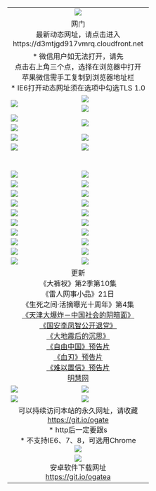 ﻿<table>
  <tr></tr>
  <tr><td colspan=2 align=center><img src="https://cloud.githubusercontent.com/assets/11880933/13434984/f430fae2-e012-11e5-814f-c2df1e82b247.jpg" /></td></tr>
  <tr><td colspan=2 align=center>网门<br>最新动态网址，请点击进入
<br>https://d3mtjgd917vmrq.cloudfront.net
    </td>
  </tr>
  <tr>
    <td colspan=2 align=center>* 微信用户如无法打开，请先<br>点击右上角三个点，选择在浏览器中打开<br>苹果微信需手工复制到浏览器地址栏
    <br>* IE6打开动态网址须在选项中勾选TLS 1.0</td>
  </tr>
  <tr>
    <td rowspan=2><a href="https://d3mtjgd917vmrq.cloudfront.net/ogUP.aspx?name=11DKC.mp4&list=11DKC" target="_blank"><img src="https://d3mtjgd917vmrq.cloudfront.net/Up/11DKC1.jpg" /></a></td> 
    <td><div><a href="https://d3mtjgd917vmrq.cloudfront.net/ogUP.aspx?name=LRWS.mp4&list=LRWS" target="_blank"><img src="https://d3mtjgd917vmrq.cloudfront.net/Up/LRWS.jpg" /></a></td>
   </tr>
  <tr>
    <td><a href="https://d3mtjgd917vmrq.cloudfront.net/ogNiceVedio.aspx" target="_blank"><img src="https://d3mtjgd917vmrq.cloudfront.net/Up/11TGKDY.jpg" /></a></td>
  </tr>
  <tr>
    <td><a href="https://d3mtjgd917vmrq.cloudfront.net/ogUP.aspx?name=JQR.mp4&count=2" target="_blank"><img src="https://d3mtjgd917vmrq.cloudfront.net/Up/JQR.jpg" /></a></td>   
    <td rowspan=2><a href="https://d3mtjgd917vmrq.cloudfront.net/ogUP.aspx?name=JP.mp4&count=9" target="_blank"><img src="https://d3mtjgd917vmrq.cloudfront.net/Up/JP.jpg" /></td>
  </tr>
  <tr>
    <td><a href="https://d3mtjgd917vmrq.cloudfront.net/ogUP.aspx?name=WH.mp4" target="_blank"><img src="https://d3mtjgd917vmrq.cloudfront.net/Up/WH.jpg" /></a></td>
  </tr>
  <tr>
    <td><a href="https://d3mtjgd917vmrq.cloudfront.net/ogUP.aspx?name=SSZJ.mp4&list=SSZJ" target="_blank"><img src="https://d3mtjgd917vmrq.cloudfront.net/Up/SSZJ.jpg" /></a></td>
    <td><a href="https://d3mtjgd917vmrq.cloudfront.net/ogUP.aspx?name=1XQK.mp4&count=13" target="_blank"><img src="https://d3mtjgd917vmrq.cloudfront.net/Up/1XQK.jpg" /></a</td>
  </tr>
  <tr>
    <td><a href="https://d3mtjgd917vmrq.cloudfront.net/ogUP.aspx?name=ZY.mp4&count=2015|16" target="_blank"><img src="https://d3mtjgd917vmrq.cloudfront.net/Up/ZY.jpg" /></a</td>
    <td><a href="https://d3mtjgd917vmrq.cloudfront.net/ogUP.aspx?name=XTFY.mp4&count=B|2,A|24" target="_blank"><img src="https://d3mtjgd917vmrq.cloudfront.net/Up/XTFY.jpg" /></a></td>
  </tr>
  <tr height="40">
  </tr>
  <tr>
    <td><a href="https://d3mtjgd917vmrq.cloudfront.net/ogUP.aspx?name=4SQQ.mp4&list=4SQQ" target="_blank"><img src="https://d3mtjgd917vmrq.cloudfront.net/Up/4SQQ0.jpg"/></a></td>
    <td><a href="https://d3mtjgd917vmrq.cloudfront.net/ogUP.aspx?name=4SHQ.mp4&list=4SHQ" target="_blank"><img src="https://d3mtjgd917vmrq.cloudfront.net/Up/4SHQ0.jpg"/></a></td>
  </tr>
  <tr>
    <td><a href="https://d3mtjgd917vmrq.cloudfront.net/ogUP.aspx?name=4SZG.mp4&list=4SZG" target="_blank"><img src="https://d3mtjgd917vmrq.cloudfront.net/Up/4SZG0.jpg"/></a></td>
    <td><a href="https://d3mtjgd917vmrq.cloudfront.net/ogUP.aspx?name=4SDJ.mp4&list=4SDJ" target="_blank"><img src="https://d3mtjgd917vmrq.cloudfront.net/Up/4SDJ0.jpg"/></a></td>
  </tr>
  <tr>
    <td><a href="https://d3mtjgd917vmrq.cloudfront.net/ogUP.aspx?name=4SGX.mp4&list=4SGX" target="_blank"><img src="https://d3mtjgd917vmrq.cloudfront.net/Up/4SGX0.jpg"/></a></td>
    <td><a href="https://d3mtjgd917vmrq.cloudfront.net/ogUP.aspx?name=4SHD.mp4&list=4SHD" target="_blank"><img src="https://d3mtjgd917vmrq.cloudfront.net/Up/4SHD0.jpg"/></a></td>
  </tr>
  <tr>
    <td><a href="https://d3mtjgd917vmrq.cloudfront.net/ogUP.aspx?name=4CTX.mp4&list=4CTX" target="_blank"><img src="https://d3mtjgd917vmrq.cloudfront.net/Up/4CTX0.jpg"/></a></td>
    <td><a href="https://d3mtjgd917vmrq.cloudfront.net/ogUP.aspx?name=4CWZ.mp4&list=4CWZ" target="_blank"><img src="https://d3mtjgd917vmrq.cloudfront.net/Up/4CWZ0.jpg"/></a></td>
  </tr>
  <tr>
    <td><a href="https://d3mtjgd917vmrq.cloudfront.net/onUP.aspx?name=https://d1qhweuvr3wm0g.cloudfront.net/" target="_blank"><img src="https://d3mtjgd917vmrq.cloudfront.net/Up/0DTW.jpg"/></a></td>
    <td><a href="https://d3mtjgd917vmrq.cloudfront.net/onUP.aspx?name=https://d240ns8up8earz.cloudfront.net/acenter/" target="_blank"><img src="https://d3mtjgd917vmrq.cloudfront.net/Up/0TDW.jpg" /></a></td>
  </tr>
  <tr>
    <td><a href="https://d3mtjgd917vmrq.cloudfront.net/onUP.aspx?name=https://d4508d6vomz2p.cloudfront.net/gb/nsc413.htm" target="_blank"><img src="https://d3mtjgd917vmrq.cloudfront.net/Up/0DJY.jpg" /></a></td>
    <td><a href="https://d3mtjgd917vmrq.cloudfront.net/onUP.aspx?name=https://d3bxwq7vzudb5l.cloudfront.net/xtr/gb/prog204.html" target="_blank"><img src="https://d3mtjgd917vmrq.cloudfront.net/Up/0XTR.jpg" /></a></td>
  </tr>
  <tr>
    <td><a href="https://d3mtjgd917vmrq.cloudfront.net/onUP.aspx?name=https://d3aj00iefsmfgc.cloudfront.net/" target="_blank"><img src="https://d3mtjgd917vmrq.cloudfront.net/Up/0MHW.jpg" /></a></td>
    <td><a href="https://d3mtjgd917vmrq.cloudfront.net/onUP.aspx?name=https://d1sbg9daat0zu5.cloudfront.net/" target="_blank"><img src="https://d3mtjgd917vmrq.cloudfront.net/Up/0ZJW.jpg" /></a></td>
  </tr>
  <tr>
    <td><a href="https://d3mtjgd917vmrq.cloudfront.net/ogUP.aspx?name=0FG.zip" target="_blank"><img src="https://d3mtjgd917vmrq.cloudfront.net/Up/0FG.jpg" /></a></td>
    <td><a href="https://d3mtjgd917vmrq.cloudfront.net/ogUP.aspx?name=0FGA.apk" target="_blank"><img src="https://d3mtjgd917vmrq.cloudfront.net/Up/0FGA.jpg" /></a></td>
  </tr>
  <tr>
    <td><a href="https://d3mtjgd917vmrq.cloudfront.net/ogUP.aspx?name=0U.zip" target="_blank"><img src="https://d3mtjgd917vmrq.cloudfront.net/Up/0U.jpg" /></a></td>
    <td><a href="https://d3mtjgd917vmrq.cloudfront.net/ogUP.aspx?name=0UA.apk" target="_blank"><img src="https://d3mtjgd917vmrq.cloudfront.net/Up/0UA.jpg" /></a></td>
  </tr>
  <tr>
    <td><a href="https://d3mtjgd917vmrq.cloudfront.net/ogUP.aspx?name=0iPPOTV.zip" target="_blank"><img src="https://d3mtjgd917vmrq.cloudfront.net/Up/0iPPOTV.jpg" /></a></td>
    <td><a href="https://d3mtjgd917vmrq.cloudfront.net/ogUP.aspx?name=0iNTD.apk" target="_blank"><img src="https://d3mtjgd917vmrq.cloudfront.net/Up/0iNTD.jpg" /></a></td>
  </tr>
  <tr>
    <td colspan=2 align=center>更新<br>
      《大裤衩》第2季第10集<br>
      《雷人网事小品》21日<br>
      《生死之间·活摘曝光十周年》第4集</a><br>
      <a href="https://d3mtjgd917vmrq.cloudfront.net/ogUP.aspx?name=4TJDBZ.mp4" target="_blank">《天津大爆炸－中国社会的阴暗面》</a><br>
      <a href="https://d3mtjgd917vmrq.cloudfront.net/ogUP.aspx?name=4LFZ.mp4" target="_blank">《国安李凤智公开退党》</a><br>
      <a href="https://d3mtjgd917vmrq.cloudfront.net/ogUP.aspx?name=4DDZHDCS.mp4" target="_blank">《大地震后的沉思》</a><br>
      <a href="https://d3mtjgd917vmrq.cloudfront.net/ogUP.aspx?name=11ZYZG0.mp4" target="_blank">《自由中国》预告片</a><br>
      <a href="https://d3mtjgd917vmrq.cloudfront.net/ogUP.aspx?name=11XR.mp4" target="_blank">《血刃》预告片</a><br>
      <a href="https://d3mtjgd917vmrq.cloudfront.net/ogUP.aspx?name=11NYZX.mp4&count=2" target="_blank">《难以置信》预告片</a><br>
      <a href="https://d3mtjgd917vmrq.cloudfront.net/onUP.aspx?name=https://www.minghui.org/" target="_blank">明慧网</a></td>
    </td>
  </tr>
  <tr>
    <td><a href="https://d3mtjgd917vmrq.cloudfront.net/ogNice.aspx" target="_blank"><img src="https://cloud.githubusercontent.com/assets/11880933/13720378/f84bb392-e841-11e5-8739-815049dd6ff8.jpg" /></a></td>
    <td><a href="https://d3mtjgd917vmrq.cloudfront.net/onCO.aspx?ob=600%E4%BA%8B%E7%89%A9&op=%E5%A2%9E%E5%88%A0%E6%94%B9&args=WH1~%23%E7%B1%BB%E5%9E%8B6%E6%96%B0%E9%97%BB%7c%23%E7%B1%BB%E5%9E%8B6%E8%AF%84%E8%AE%BA&mode=" target="_blank"><img src="https://cloud.githubusercontent.com/assets/11880933/13720380/04d76a16-e842-11e5-8833-e627daa88802.jpg" /></a></td> 
  </tr>
  <tr>
    <td><a href="https://d3mtjgd917vmrq.cloudfront.net/ogDY.aspx" target="_blank"><img src="https://cloud.githubusercontent.com/assets/11880933/13720384/11817090-e842-11e5-9571-7dc2f1af9f42.jpg" /></a></td>
    <td><a href="https://d3mtjgd917vmrq.cloudfront.net/ogST.aspx" target="_blank"><img src="https://cloud.githubusercontent.com/assets/11880933/13720385/1467ea3c-e842-11e5-86df-c96c9a556aaf.jpg" /></a></td> 
  </tr>
  <!--tr>
    <td colspan=2 align=center>
      <微信可扫描以下临时二维码<br/>https://bit.ly/1mBQHW8<br/><a href="https://d3mtjgd917vmrq.cloudfront.net/Up/0WMGDL3.png" target="_blank"><img src="https://d3mtjgd917vmrq.cloudfront.net/Up/0WMGD3.png"/></a>
  </tr-->
  <tr>
    <td colspan=2 align=center>可以持续访问本站的永久网址，请收藏<br/><a href="https://git.io/ogate" target="_blank">https://git.io/ogate</a><br/>* http后一定要跟s<br/>* 不支持IE6、7、8，可选用Chrome<br/><a href="https://d3mtjgd917vmrq.cloudfront.net/Up/0WMGDL2.png" target="_blank"><img src="https://d3mtjgd917vmrq.cloudfront.net/Up/0WMGD2.png"/></a></td>
  </tr>
  <tr>
    <td colspan=2 align=center><a href="https://d3mtjgd917vmrq.cloudfront.net/ogUP.aspx?name=0oGate.apk" target="_blank"><img src="https://cloud.githubusercontent.com/assets/11880933/13720399/75e143ee-e842-11e5-9f0a-1421f423c80f.jpg" /></a><br>安卓软件下载网址<br><a href="https://git.io/ogatea">https://git.io/ogatea</a></td>
  </tr>
  <!--tr>
    <td colspan=2 align=center>可能失效的动态网址
    </td>
  </tr-->
</table>
